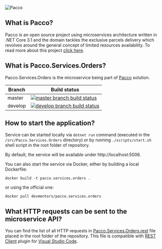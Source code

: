 ![Pacco](https://raw.githubusercontent.com/devmentors/Pacco/master/assets/pacco_logo.png)

**What is Pacco?**
----------------

Pacco is an open source project using microservices architecture written in .NET Core 3.1 and the domain tackles the exclusive parcels delivery which revolves around the general concept of limited resources availability. To read more about this project [click here](https://github.com/devmentors/Pacco).

**What is Pacco.Services.Orders?**
----------------

Pacco.Services.Orders is the microservice being part of [Pacco](https://github.com/devmentors/Pacco) solution.

|Branch             |Build status                                                  
|-------------------|-----------------------------------------------------
|master             |[![master branch build status](https://api.travis-ci.org/devmentors/Pacco.Services.Orders.svg?branch=master)](https://travis-ci.org/devmentors/Pacco.Services.Orders)
|develop            |[![develop branch build status](https://api.travis-ci.org/devmentors/Pacco.Services.Orders.svg?branch=develop)](https://travis-ci.org/devmentors/Pacco.Services.Orders/branches)

**How to start the application?**
----------------

Service can be started locally via `dotnet run` command (executed in the `/src/Pacco.Services.Orders` directory) or by running `./scripts/start.sh` shell script in the root folder of repository.

By default, the service will be available under http://localhost:5006.

You can also start the service via Docker, either by building a local Dockerfile: 

`docker build -t pacco.services.orders .` 

or using the official one: 

`docker pull devmentors/pacco.services.orders`

**What HTTP requests can be sent to the microservice API?**
----------------

You can find the list of all HTTP requests in [Pacco.Services.Orders.rest](https://github.com/devmentors/Pacco.Services.Orders/blob/master/Pacco.Services.Orders.rest) file placed in the root folder of the repository.
This file is compatible with [REST Client](https://marketplace.visualstudio.com/items?itemName=humao.rest-client) plugin for [Visual Studio Code](https://code.visualstudio.com). 